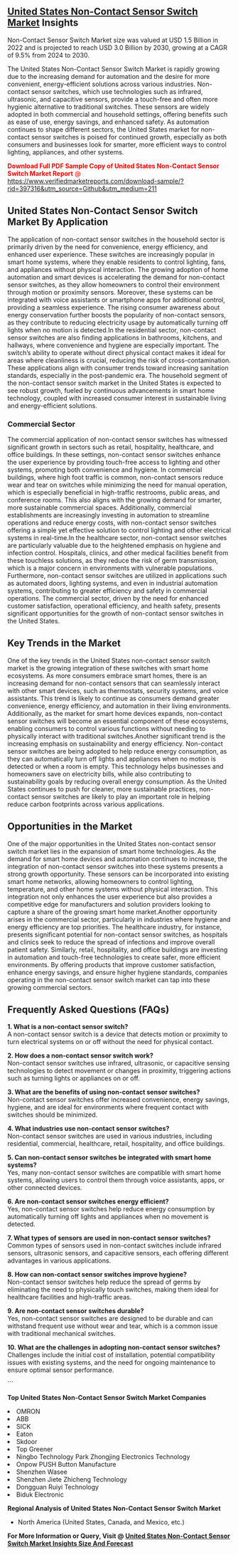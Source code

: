 <h2><a href="https://www.verifiedmarketreports.com/download-sample/?rid=397316&amp;utm_source=Github&amp;utm_medium=211" target="_blank">United States Non-Contact Sensor Switch Market</a> Insights</h2><p>Non-Contact Sensor Switch Market size was valued at USD 1.5 Billion in 2022 and is projected to reach USD 3.0 Billion by 2030, growing at a CAGR of 9.5% from 2024 to 2030.</p><p><p>The United States Non-Contact Sensor Switch Market is rapidly growing due to the increasing demand for automation and the desire for more convenient, energy-efficient solutions across various industries. Non-contact sensor switches, which use technologies such as infrared, ultrasonic, and capacitive sensors, provide a touch-free and often more hygienic alternative to traditional switches. These sensors are widely adopted in both commercial and household settings, offering benefits such as ease of use, energy savings, and enhanced safety. As automation continues to shape different sectors, the United States market for non-contact sensor switches is poised for continued growth, especially as both consumers and businesses look for smarter, more efficient ways to control lighting, appliances, and other systems. <p><span class=""><span style="color: #ff0000;"><strong>Download Full PDF Sample Copy of United States Non-Contact Sensor Switch Market Report</strong> @ </span><a href="https://www.verifiedmarketreports.com/download-sample/?rid=397316&amp;utm_source=Github&amp;utm_medium=211" target="_blank">https://www.verifiedmarketreports.com/download-sample/?rid=397316&amp;utm_source=Github&amp;utm_medium=211</a></span></p></p><h2>United States Non-Contact Sensor Switch Market By Application</h2><p>The application of non-contact sensor switches in the household sector is primarily driven by the need for convenience, energy efficiency, and enhanced user experience. These switches are increasingly popular in smart home systems, where they enable residents to control lighting, fans, and appliances without physical interaction. The growing adoption of home automation and smart devices is accelerating the demand for non-contact sensor switches, as they allow homeowners to control their environment through motion or proximity sensors. Moreover, these systems can be integrated with voice assistants or smartphone apps for additional control, providing a seamless experience. The rising consumer awareness about energy conservation further boosts the popularity of non-contact sensors, as they contribute to reducing electricity usage by automatically turning off lights when no motion is detected.In the residential sector, non-contact sensor switches are also finding applications in bathrooms, kitchens, and hallways, where convenience and hygiene are especially important. The switch’s ability to operate without direct physical contact makes it ideal for areas where cleanliness is crucial, reducing the risk of cross-contamination. These applications align with consumer trends toward increasing sanitation standards, especially in the post-pandemic era. The household segment of the non-contact sensor switch market in the United States is expected to see robust growth, fueled by continuous advancements in smart home technology, coupled with increased consumer interest in sustainable living and energy-efficient solutions.<h3>Commercial Sector</h3><p>The commercial application of non-contact sensor switches has witnessed significant growth in sectors such as retail, hospitality, healthcare, and office buildings. In these settings, non-contact sensor switches enhance the user experience by providing touch-free access to lighting and other systems, promoting both convenience and hygiene. In commercial buildings, where high foot traffic is common, non-contact sensors reduce wear and tear on switches while minimizing the need for manual operation, which is especially beneficial in high-traffic restrooms, public areas, and conference rooms. This also aligns with the growing demand for smarter, more sustainable commercial spaces. Additionally, commercial establishments are increasingly investing in automation to streamline operations and reduce energy costs, with non-contact sensor switches offering a simple yet effective solution to control lighting and other electrical systems in real-time.In the healthcare sector, non-contact sensor switches are particularly valuable due to the heightened emphasis on hygiene and infection control. Hospitals, clinics, and other medical facilities benefit from these touchless solutions, as they reduce the risk of germ transmission, which is a major concern in environments with vulnerable populations. Furthermore, non-contact sensor switches are utilized in applications such as automated doors, lighting systems, and even in industrial automation systems, contributing to greater efficiency and safety in commercial operations. The commercial sector, driven by the need for enhanced customer satisfaction, operational efficiency, and health safety, presents significant opportunities for the growth of non-contact sensor switches in the United States.<h2>Key Trends in the Market</h2><p>One of the key trends in the United States non-contact sensor switch market is the growing integration of these switches with smart home ecosystems. As more consumers embrace smart homes, there is an increasing demand for non-contact sensors that can seamlessly interact with other smart devices, such as thermostats, security systems, and voice assistants. This trend is likely to continue as consumers demand greater convenience, energy efficiency, and automation in their living environments. Additionally, as the market for smart home devices expands, non-contact sensor switches will become an essential component of these ecosystems, enabling consumers to control various functions without needing to physically interact with traditional switches.Another significant trend is the increasing emphasis on sustainability and energy efficiency. Non-contact sensor switches are being adopted to help reduce energy consumption, as they can automatically turn off lights and appliances when no motion is detected or when a room is empty. This technology helps businesses and homeowners save on electricity bills, while also contributing to sustainability goals by reducing overall energy consumption. As the United States continues to push for cleaner, more sustainable practices, non-contact sensor switches are likely to play an important role in helping reduce carbon footprints across various applications.<h2>Opportunities in the Market</h2><p>One of the major opportunities in the United States non-contact sensor switch market lies in the expansion of smart home technologies. As the demand for smart home devices and automation continues to increase, the integration of non-contact sensor switches into these systems presents a strong growth opportunity. These sensors can be incorporated into existing smart home networks, allowing homeowners to control lighting, temperature, and other home systems without physical interaction. This integration not only enhances the user experience but also provides a competitive edge for manufacturers and solution providers looking to capture a share of the growing smart home market.Another opportunity arises in the commercial sector, particularly in industries where hygiene and energy efficiency are top priorities. The healthcare industry, for instance, presents significant potential for non-contact sensor switches, as hospitals and clinics seek to reduce the spread of infections and improve overall patient safety. Similarly, retail, hospitality, and office buildings are investing in automation and touch-free technologies to create safer, more efficient environments. By offering products that improve customer satisfaction, enhance energy savings, and ensure higher hygiene standards, companies operating in the non-contact sensor switch market can tap into these growing commercial sectors.<h2>Frequently Asked Questions (FAQs)</h2><p><strong>1. What is a non-contact sensor switch?</strong><br>A non-contact sensor switch is a device that detects motion or proximity to turn electrical systems on or off without the need for physical contact.</p><p><strong>2. How does a non-contact sensor switch work?</strong><br>Non-contact sensor switches use infrared, ultrasonic, or capacitive sensing technologies to detect movement or changes in proximity, triggering actions such as turning lights or appliances on or off.</p><p><strong>3. What are the benefits of using non-contact sensor switches?</strong><br>Non-contact sensor switches offer increased convenience, energy savings, hygiene, and are ideal for environments where frequent contact with switches should be minimized.</p><p><strong>4. What industries use non-contact sensor switches?</strong><br>Non-contact sensor switches are used in various industries, including residential, commercial, healthcare, retail, hospitality, and office buildings.</p><p><strong>5. Can non-contact sensor switches be integrated with smart home systems?</strong><br>Yes, many non-contact sensor switches are compatible with smart home systems, allowing users to control them through voice assistants, apps, or other connected devices.</p><p><strong>6. Are non-contact sensor switches energy efficient?</strong><br>Yes, non-contact sensor switches help reduce energy consumption by automatically turning off lights and appliances when no movement is detected.</p><p><strong>7. What types of sensors are used in non-contact sensor switches?</strong><br>Common types of sensors used in non-contact switches include infrared sensors, ultrasonic sensors, and capacitive sensors, each offering different advantages in various applications.</p><p><strong>8. How can non-contact sensor switches improve hygiene?</strong><br>Non-contact sensor switches help reduce the spread of germs by eliminating the need to physically touch switches, making them ideal for healthcare facilities and high-traffic areas.</p><p><strong>9. Are non-contact sensor switches durable?</strong><br>Yes, non-contact sensor switches are designed to be durable and can withstand frequent use without wear and tear, which is a common issue with traditional mechanical switches.</p><p><strong>10. What are the challenges in adopting non-contact sensor switches?</strong><br>Challenges include the initial cost of installation, potential compatibility issues with existing systems, and the need for ongoing maintenance to ensure optimal sensor performance.</p>```</p><p><strong>Top United States Non-Contact Sensor Switch Market Companies</strong></p><div data-test-id=""><p><li>OMRON</li><li> ABB</li><li> SICK</li><li> Eaton</li><li> Skdoor</li><li> Top Greener</li><li> Ningbo Technology Park Zhongjing Electronics Technology</li><li> Onpow PUSH Button Manufacture</li><li> Shenzhen Wasee</li><li> Shenzhen Jiete Zhicheng Technology</li><li> Dongguan Ruiyi Technology</li><li> Biduk Electronic</li></p><div><strong>Regional Analysis of&nbsp;United States Non-Contact Sensor Switch Market</strong></div><ul><li dir="ltr"><p dir="ltr">North America&nbsp;(United States, Canada, and Mexico, etc.)</p></li></ul><p><strong>For More Information or Query, Visit @&nbsp;</strong><strong><a href="https://www.verifiedmarketreports.com/product/non-contact-sensor-switch-market/?utm_source=Github&amp;utm_medium=211" target="_blank">United States Non-Contact Sensor Switch Market Insights Size And Forecast</a></strong></p></div>
